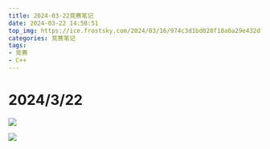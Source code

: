 ```yaml
---
title: 2024-03-22竞赛笔记
date: 2024-03-22 14:58:51
top_img: https://ice.frostsky.com/2024/03/16/974c3d1bd028f10a0a29e432dfc42f8d.png
categories: 竞赛笔记
tags:
- 竞赛
- C++
---
```


# 2024/3/22

![](https://img.zshfoj.com/713eb7ad21276bf91309b07fe0a50d3f1dd2bbfc31768828f151df7b052f6d64.png)


![](https://img.zshfoj.com/73ad8d8a7686aa17d0200d4f4d4dbb46c6f19edd7fd5386adb44a92e905372b1.png)


